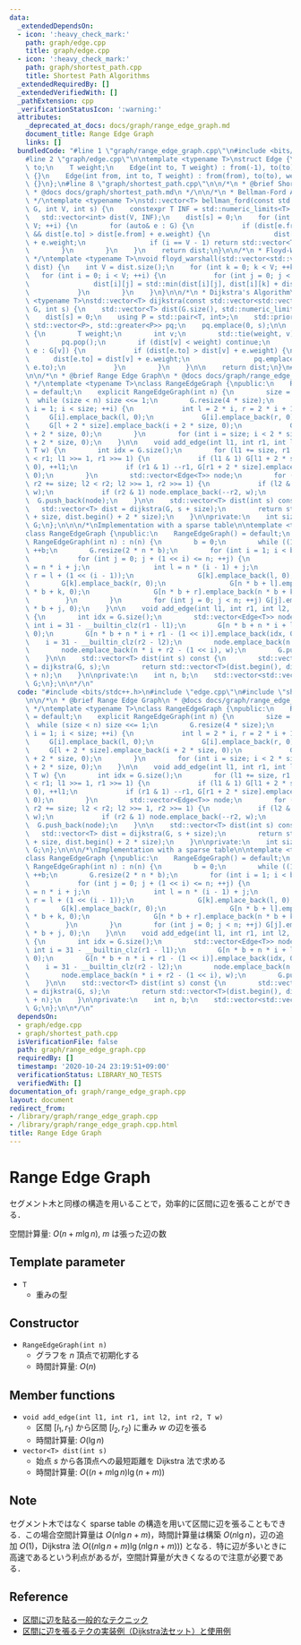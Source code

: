 ```yaml
---
data:
  _extendedDependsOn:
  - icon: ':heavy_check_mark:'
    path: graph/edge.cpp
    title: graph/edge.cpp
  - icon: ':heavy_check_mark:'
    path: graph/shortest_path.cpp
    title: Shortest Path Algorithms
  _extendedRequiredBy: []
  _extendedVerifiedWith: []
  _pathExtension: cpp
  _verificationStatusIcon: ':warning:'
  attributes:
    _deprecated_at_docs: docs/graph/range_edge_graph.md
    document_title: Range Edge Graph
    links: []
  bundledCode: "#line 1 \"graph/range_edge_graph.cpp\"\n#include <bits/stdc++.h>\n\
    #line 2 \"graph/edge.cpp\"\n\ntemplate <typename T>\nstruct Edge {\n    int from,\
    \ to;\n    T weight;\n    Edge(int to, T weight) : from(-1), to(to), weight(weight)\
    \ {}\n    Edge(int from, int to, T weight) : from(from), to(to), weight(weight)\
    \ {}\n};\n#line 8 \"graph/shortest_path.cpp\"\n\n/*\n * @brief Shortest Path Algorithms\n\
    \ * @docs docs/graph/shortest_path.md\n */\n\n/*\n * Bellman-Ford Algorithm\n\
    \ */\ntemplate <typename T>\nstd::vector<T> bellman_ford(const std::vector<Edge<T>>&\
    \ G, int V, int s) {\n    constexpr T INF = std::numeric_limits<T>::max();\n \
    \   std::vector<int> dist(V, INF);\n    dist[s] = 0;\n    for (int i = 0; i <\
    \ V; ++i) {\n        for (auto& e : G) {\n            if (dist[e.from] != INF\
    \ && dist[e.to] > dist[e.from] + e.weight) {\n                dist[e.to] = dist[e.from]\
    \ + e.weight;\n                if (i == V - 1) return std::vector<T>();\n    \
    \        }\n        }\n    }\n    return dist;\n}\n\n/*\n * Floyd-Warshall Algorithm\n\
    \ */\ntemplate <typename T>\nvoid floyd_warshall(std::vector<std::vector<T>>&\
    \ dist) {\n    int V = dist.size();\n    for (int k = 0; k < V; ++k) {\n     \
    \   for (int i = 0; i < V; ++i) {\n            for (int j = 0; j < V; ++j) {\n\
    \                dist[i][j] = std::min(dist[i][j], dist[i][k] + dist[k][j]);\n\
    \            }\n        }\n    }\n}\n\n/*\n * Dijkstra's Algorithm\n */\ntemplate\
    \ <typename T>\nstd::vector<T> dijkstra(const std::vector<std::vector<Edge<T>>>&\
    \ G, int s) {\n    std::vector<T> dist(G.size(), std::numeric_limits<T>::max());\n\
    \    dist[s] = 0;\n    using P = std::pair<T, int>;\n    std::priority_queue<P,\
    \ std::vector<P>, std::greater<P>> pq;\n    pq.emplace(0, s);\n\n    while (!pq.empty())\
    \ {\n        T weight;\n        int v;\n        std::tie(weight, v) = pq.top();\n\
    \        pq.pop();\n        if (dist[v] < weight) continue;\n        for (auto&\
    \ e : G[v]) {\n            if (dist[e.to] > dist[v] + e.weight) {\n          \
    \      dist[e.to] = dist[v] + e.weight;\n                pq.emplace(dist[e.to],\
    \ e.to);\n            }\n        }\n    }\n\n    return dist;\n}\n#line 4 \"graph/range_edge_graph.cpp\"\
    \n\n/*\n * @brief Range Edge Graph\n * @docs docs/graph/range_edge_graph.md\n\
    \ */\ntemplate <typename T>\nclass RangeEdgeGraph {\npublic:\n    RangeEdgeGraph()\
    \ = default;\n    explicit RangeEdgeGraph(int n) {\n        size = 1;\n      \
    \  while (size < n) size <<= 1;\n        G.resize(4 * size);\n        for (int\
    \ i = 1; i < size; ++i) {\n            int l = 2 * i, r = 2 * i + 1;\n       \
    \     G[i].emplace_back(l, 0);\n            G[i].emplace_back(r, 0);\n       \
    \     G[l + 2 * size].emplace_back(i + 2 * size, 0);\n            G[r + 2 * size].emplace_back(i\
    \ + 2 * size, 0);\n        }\n        for (int i = size; i < 2 * size; ++i) G[i].emplace_back(i\
    \ + 2 * size, 0);\n    }\n\n    void add_edge(int l1, int r1, int l2, int r2,\
    \ T w) {\n        int idx = G.size();\n        for (l1 += size, r1 += size; l1\
    \ < r1; l1 >>= 1, r1 >>= 1) {\n            if (l1 & 1) G[l1 + 2 * size].emplace_back(idx,\
    \ 0), ++l1;\n            if (r1 & 1) --r1, G[r1 + 2 * size].emplace_back(idx,\
    \ 0);\n        }\n        std::vector<Edge<T>> node;\n        for (l2 += size,\
    \ r2 += size; l2 < r2; l2 >>= 1, r2 >>= 1) {\n            if (l2 & 1) node.emplace_back(l2++,\
    \ w);\n            if (r2 & 1) node.emplace_back(--r2, w);\n        }\n      \
    \  G.push_back(node);\n    }\n\n    std::vector<T> dist(int s) const {\n     \
    \   std::vector<T> dist = dijkstra(G, s + size);\n        return std::vector<T>(dist.begin()\
    \ + size, dist.begin() + 2 * size);\n    }\n\nprivate:\n    int size;\n    std::vector<std::vector<Edge<T>>>\
    \ G;\n};\n\n\n/*\nImplementation with a sparse table\n\ntemplate <typename T>\n\
    class RangeEdgeGraph {\npublic:\n    RangeEdgeGraph() = default;\n    explicit\
    \ RangeEdgeGraph(int n) : n(n) {\n        b = 0;\n        while ((1 << b) <= n)\
    \ ++b;\n        G.resize(2 * n * b);\n        for (int i = 1; i < b; ++i) {\n\
    \            for (int j = 0; j + (1 << i) <= n; ++j) {\n                int k\
    \ = n * i + j;\n                int l = n * (i - 1) + j;\n                int\
    \ r = l + (1 << (i - 1));\n                G[k].emplace_back(l, 0);\n        \
    \        G[k].emplace_back(r, 0);\n                G[n * b + l].emplace_back(n\
    \ * b + k, 0);\n                G[n * b + r].emplace_back(n * b + k, 0);\n   \
    \         }\n        }\n        for (int j = 0; j < n; ++j) G[j].emplace_back(n\
    \ * b + j, 0);\n    }\n\n    void add_edge(int l1, int r1, int l2, int r2, T w)\
    \ {\n        int idx = G.size();\n        std::vector<Edge<T>> node;\n       \
    \ int i = 31 - __builtin_clz(r1 - l1);\n        G[n * b + n * i + l1].emplace_back(idx,\
    \ 0);\n        G[n * b + n * i + r1 - (1 << i)].emplace_back(idx, 0);\n\n    \
    \    i = 31 - __builtin_clz(r2 - l2);\n        node.emplace_back(n * i + l2, w);\n\
    \        node.emplace_back(n * i + r2 - (1 << i), w);\n        G.push_back(node);\n\
    \    }\n\n    std::vector<T> dist(int s) const {\n        std::vector<T> dist\
    \ = dijkstra(G, s);\n        return std::vector<T>(dist.begin(), dist.begin()\
    \ + n);\n    }\n\nprivate:\n    int n, b;\n    std::vector<std::vector<Edge<T>>>\
    \ G;\n};\n\n*/\n"
  code: "#include <bits/stdc++.h>\n#include \"edge.cpp\"\n#include \"shortest_path.cpp\"\
    \n\n/*\n * @brief Range Edge Graph\n * @docs docs/graph/range_edge_graph.md\n\
    \ */\ntemplate <typename T>\nclass RangeEdgeGraph {\npublic:\n    RangeEdgeGraph()\
    \ = default;\n    explicit RangeEdgeGraph(int n) {\n        size = 1;\n      \
    \  while (size < n) size <<= 1;\n        G.resize(4 * size);\n        for (int\
    \ i = 1; i < size; ++i) {\n            int l = 2 * i, r = 2 * i + 1;\n       \
    \     G[i].emplace_back(l, 0);\n            G[i].emplace_back(r, 0);\n       \
    \     G[l + 2 * size].emplace_back(i + 2 * size, 0);\n            G[r + 2 * size].emplace_back(i\
    \ + 2 * size, 0);\n        }\n        for (int i = size; i < 2 * size; ++i) G[i].emplace_back(i\
    \ + 2 * size, 0);\n    }\n\n    void add_edge(int l1, int r1, int l2, int r2,\
    \ T w) {\n        int idx = G.size();\n        for (l1 += size, r1 += size; l1\
    \ < r1; l1 >>= 1, r1 >>= 1) {\n            if (l1 & 1) G[l1 + 2 * size].emplace_back(idx,\
    \ 0), ++l1;\n            if (r1 & 1) --r1, G[r1 + 2 * size].emplace_back(idx,\
    \ 0);\n        }\n        std::vector<Edge<T>> node;\n        for (l2 += size,\
    \ r2 += size; l2 < r2; l2 >>= 1, r2 >>= 1) {\n            if (l2 & 1) node.emplace_back(l2++,\
    \ w);\n            if (r2 & 1) node.emplace_back(--r2, w);\n        }\n      \
    \  G.push_back(node);\n    }\n\n    std::vector<T> dist(int s) const {\n     \
    \   std::vector<T> dist = dijkstra(G, s + size);\n        return std::vector<T>(dist.begin()\
    \ + size, dist.begin() + 2 * size);\n    }\n\nprivate:\n    int size;\n    std::vector<std::vector<Edge<T>>>\
    \ G;\n};\n\n\n/*\nImplementation with a sparse table\n\ntemplate <typename T>\n\
    class RangeEdgeGraph {\npublic:\n    RangeEdgeGraph() = default;\n    explicit\
    \ RangeEdgeGraph(int n) : n(n) {\n        b = 0;\n        while ((1 << b) <= n)\
    \ ++b;\n        G.resize(2 * n * b);\n        for (int i = 1; i < b; ++i) {\n\
    \            for (int j = 0; j + (1 << i) <= n; ++j) {\n                int k\
    \ = n * i + j;\n                int l = n * (i - 1) + j;\n                int\
    \ r = l + (1 << (i - 1));\n                G[k].emplace_back(l, 0);\n        \
    \        G[k].emplace_back(r, 0);\n                G[n * b + l].emplace_back(n\
    \ * b + k, 0);\n                G[n * b + r].emplace_back(n * b + k, 0);\n   \
    \         }\n        }\n        for (int j = 0; j < n; ++j) G[j].emplace_back(n\
    \ * b + j, 0);\n    }\n\n    void add_edge(int l1, int r1, int l2, int r2, T w)\
    \ {\n        int idx = G.size();\n        std::vector<Edge<T>> node;\n       \
    \ int i = 31 - __builtin_clz(r1 - l1);\n        G[n * b + n * i + l1].emplace_back(idx,\
    \ 0);\n        G[n * b + n * i + r1 - (1 << i)].emplace_back(idx, 0);\n\n    \
    \    i = 31 - __builtin_clz(r2 - l2);\n        node.emplace_back(n * i + l2, w);\n\
    \        node.emplace_back(n * i + r2 - (1 << i), w);\n        G.push_back(node);\n\
    \    }\n\n    std::vector<T> dist(int s) const {\n        std::vector<T> dist\
    \ = dijkstra(G, s);\n        return std::vector<T>(dist.begin(), dist.begin()\
    \ + n);\n    }\n\nprivate:\n    int n, b;\n    std::vector<std::vector<Edge<T>>>\
    \ G;\n};\n\n*/\n"
  dependsOn:
  - graph/edge.cpp
  - graph/shortest_path.cpp
  isVerificationFile: false
  path: graph/range_edge_graph.cpp
  requiredBy: []
  timestamp: '2020-10-24 23:19:51+09:00'
  verificationStatus: LIBRARY_NO_TESTS
  verifiedWith: []
documentation_of: graph/range_edge_graph.cpp
layout: document
redirect_from:
- /library/graph/range_edge_graph.cpp
- /library/graph/range_edge_graph.cpp.html
title: Range Edge Graph
---
```

# Range Edge Graph

セグメント木と同様の構造を用いることで，効率的に区間に辺を張ることができる．

空間計算量: $O(n + m\lg n)$, $m$ は張った辺の数

## Template parameter

- `T`
    - 重みの型

## Constructor

- `RangeEdgeGraph(int n)`
    - グラフを $n$ 頂点で初期化する
    - 時間計算量: $O(n)$

## Member functions

- `void add_edge(int l1, int r1, int l2, int r2, T w)`
    - 区間 $[l_1, r_1)$ から区間 $[l_2, r_2)$ に重み $w$ の辺を張る
    - 時間計算量: $O(\lg n)$
- `vector<T> dist(int s)`
    - 始点 $s$ から各頂点への最短距離を Dijkstra 法で求める
    - 時間計算量: $O((n + m\lg n) \lg (n + m))$

## Note

セグメント木ではなく sparse table の構造を用いて区間に辺を張ることもできる．この場合空間計算量は $O(n\lg n + m)$，時間計算量は構築 $O(n\lg n)$，辺の追加 $O(1)$，Dijkstra 法 $O((n\lg n + m) \lg (n\lg n + m)))$ となる．特に辺が多いときに高速であるという利点があるが，空間計算量が大きくなるので注意が必要である．

## Reference

- [区間に辺を貼る一般的なテクニック](https://www.slideshare.net/secret/r8gjH9xYxFR0Fu)
- [区間に辺を張るテクの実装例（Dijkstra法セット）と使用例](https://lorent-kyopro.hatenablog.com/entry/2020/07/24/170656)
